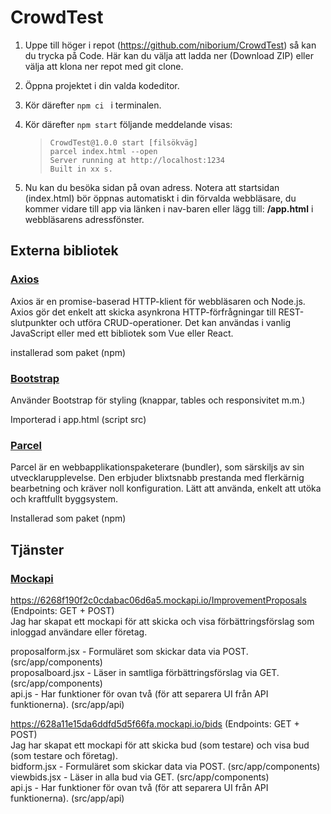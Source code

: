 # CrowdTest

1. Uppe till höger i repot (https://github.com/niborium/CrowdTest) så kan du trycka på Code. Här kan du välja att ladda ner (Download ZIP) eller välja att klona ner repot med git clone.
2. Öppna projektet i din valda kodeditor.
3. Kör därefter `npm ci ` i terminalen.
4. Kör därefter `npm start` följande meddelande visas:

   > ```
   > CrowdTest@1.0.0 start [filsökväg]
   > parcel index.html --open
   > Server running at http://localhost:1234
   > Built in xx s.
   > ```

5. Nu kan du besöka sidan på ovan adress. Notera att startsidan (index.html) bör öppnas automatiskt i din förvalda webbläsare, du kommer vidare till app via länken i nav-baren eller lägg till: **/app.html** i webbläsarens adressfönster.

## Externa bibliotek

### [Axios](https://www.npmjs.com/package/axios)

Axios är en promise-baserad HTTP-klient för webbläsaren och Node.js. Axios gör det enkelt att skicka asynkrona HTTP-förfrågningar till REST-slutpunkter och utföra CRUD-operationer. Det kan användas i vanlig JavaScript eller med ett bibliotek som Vue eller React.

installerad som paket (npm)

### [Bootstrap](https://getbootstrap.com/docs/5.0/getting-started/introduction/)

Använder Bootstrap för styling (knappar, tables och responsivitet m.m.)

Importerad i app.html (script src)

### [Parcel](https://www.npmjs.com/package/parcel)

Parcel är en webbapplikationspaketerare (bundler), som särskiljs av sin utvecklarupplevelse. Den erbjuder blixtsnabb prestanda med flerkärnig bearbetning och kräver noll konfiguration. Lätt att använda, enkelt att utöka och kraftfullt byggsystem.

Installerad som paket (npm)

## Tjänster

### [Mockapi](https://mockapi.io/)

https://6268f190f2c0cdabac06d6a5.mockapi.io/ImprovementProposals (Endpoints: GET + POST)\
Jag har skapat ett mockapi för att skicka och visa förbättringsförslag som inloggad användare eller företag.

proposalform.jsx - Formuläret som skickar data via POST. (src/app/components)\
proposalboard.jsx - Läser in samtliga förbättringsförslag via GET. (src/app/components)\
api.js - Har funktioner för ovan två (för att separera UI från API funktionerna). (src/app/api)

https://628a11e15da6ddfd5d5f66fa.mockapi.io/bids (Endpoints: GET + POST)\
Jag har skapat ett mockapi för att skicka bud (som testare) och visa bud (som testare och företag).\
bidform.jsx - Formuläret som skickar data via POST. (src/app/components)\
viewbids.jsx - Läser in alla bud via GET. (src/app/components)\
api.js - Har funktioner för ovan två (för att separera UI från API funktionerna). (src/app/api)
